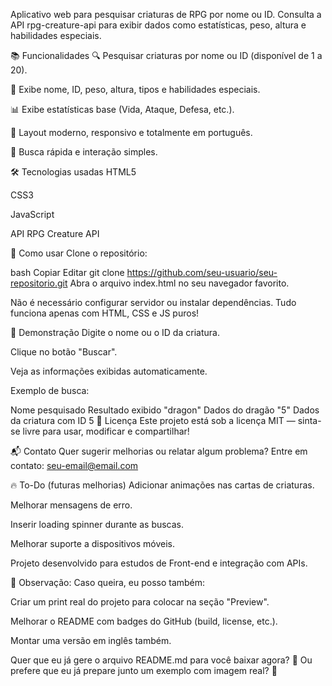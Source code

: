 Aplicativo web para pesquisar criaturas de RPG por nome ou ID.
Consulta a API rpg-creature-api para exibir dados como estatísticas, peso, altura e habilidades especiais.

<!-- (você pode trocar isso depois para um print real) -->

📚 Funcionalidades
🔍 Pesquisar criaturas por nome ou ID (disponível de 1 a 20).

📜 Exibe nome, ID, peso, altura, tipos e habilidades especiais.

📊 Exibe estatísticas base (Vida, Ataque, Defesa, etc.).

🎨 Layout moderno, responsivo e totalmente em português.

🚀 Busca rápida e interação simples.

🛠️ Tecnologias usadas
HTML5

CSS3

JavaScript

API RPG Creature API

🔧 Como usar
Clone o repositório:

bash
Copiar
Editar
git clone https://github.com/seu-usuario/seu-repositorio.git
Abra o arquivo index.html no seu navegador favorito.

Não é necessário configurar servidor ou instalar dependências. Tudo funciona apenas com HTML, CSS e JS puros!

📸 Demonstração
Digite o nome ou o ID da criatura.

Clique no botão "Buscar".

Veja as informações exibidas automaticamente.

Exemplo de busca:


Nome pesquisado	Resultado exibido
"dragon"	Dados do dragão
"5"	Dados da criatura com ID 5
📝 Licença
Este projeto está sob a licença MIT — sinta-se livre para usar, modificar e compartilhar!

📬 Contato
Quer sugerir melhorias ou relatar algum problema?
Entre em contato: seu-email@email.com

🔥 To-Do (futuras melhorias)
Adicionar animações nas cartas de criaturas.

Melhorar mensagens de erro.

Inserir loading spinner durante as buscas.

Melhorar suporte a dispositivos móveis.

Projeto desenvolvido para estudos de Front-end e integração com APIs.

🎯 Observação:
Caso queira, eu posso também:

Criar um print real do projeto para colocar na seção "Preview".

Melhorar o README com badges do GitHub (build, license, etc.).

Montar uma versão em inglês também.

Quer que eu já gere o arquivo README.md para você baixar agora? 🚀
Ou prefere que eu já prepare junto um exemplo com imagem real? 🎨

